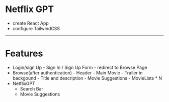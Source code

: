 # Netflix GPT

- create React App
- configure TailwindCSS

---

# Features

- Login/sign Up - Sign In / Sign Up Form - redirect to Browse Page
- Browse(after authentication) - Header - Main Movie - Trailer in backgound - Title and description - Movie Suggestions - MovieLists \* N
- NetflixGPT
  - Search Bar
  - Movie Suggestions
